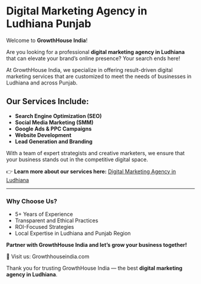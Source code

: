 # Digital Marketing Agency in Ludhiana Punjab

Welcome to **GrowthHouse India**!

Are you looking for a professional **digital marketing agency in Ludhiana** that can elevate your brand’s online presence? Your search ends here!

At GrowthHouse India, we specialize in offering result-driven digital marketing services that are customized to meet the needs of businesses in Ludhiana and across Punjab. 

## Our Services Include:
- **Search Engine Optimization (SEO)**
- **Social Media Marketing (SMM)**
- **Google Ads & PPC Campaigns**
- **Website Development**
- **Lead Generation and Branding**

With a team of expert strategists and creative marketers, we ensure that your business stands out in the competitive digital space.

👉 **Learn more about our services here:** [Digital Marketing Agency in Ludhiana](https://growthhouseindia.com/digital-marketing-agency-in-ludhiana-punjab)

---

### Why Choose Us?
- 5+ Years of Experience
- Transparent and Ethical Practices
- ROI-Focused Strategies
- Local Expertise in Ludhiana and Punjab Region

**Partner with GrowthHouse India and let’s grow your business together!**

🔗 Visit us: Growthhouseindia.com

Thank you for trusting GrowthHouse India — the best **digital marketing agency in Ludhiana**.

